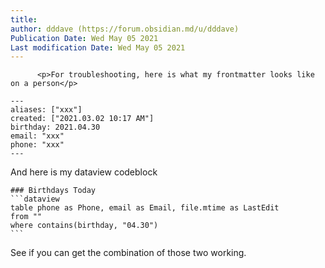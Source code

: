 ```yaml
---
title:
author: dddave (https://forum.obsidian.md/u/dddave)
Publication Date: Wed May 05 2021
Last modification Date: Wed May 05 2021
---
```



          <p>For troubleshooting, here is what my frontmatter looks like on a person</p>
<pre><code class="lang-auto">---
aliases: [&quot;xxx&quot;]
created: [&quot;2021.03.02 10:17 AM&quot;]
birthday: 2021.04.30
email: &quot;xxx&quot;
phone: &quot;xxx&quot;
---
</code></pre>
<p>And here is my dataview codeblock</p>
<pre><code>### Birthdays Today
```dataview
table phone as Phone, email as Email, file.mtime as LastEdit
from &quot;&quot;
where contains(birthday, &quot;04.30&quot;)
```
</code></pre>
<p>See if you can get the combination of those two working.</p>
        